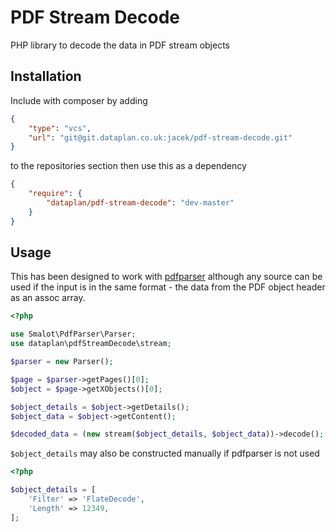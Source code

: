 # PDF Stream Decode
PHP library to decode the data in PDF stream objects

## Installation
Include with composer by adding
~~~json
{
	"type": "vcs",
	"url": "git@git.dataplan.co.uk:jacek/pdf-stream-decode.git"
}
~~~
to the repositories section then use this as a dependency
~~~json
{
	"require": {
		"dataplan/pdf-stream-decode": "dev-master"
	}
}
~~~

## Usage
This has been designed to work with [pdfparser](https://packagist.org/packages/smalot/pdfparser) although any source can be used if the input is in the same format - the data from the PDF object header as an assoc array.

~~~php
<?php

use Smalot\PdfParser\Parser;
use dataplan\pdfStreamDecode\stream;

$parser = new Parser();

$page = $parser->getPages()[0];
$object = $page->getXObjects()[0];

$object_details = $object->getDetails();
$object_data = $object->getContent();

$decoded_data = (new stream($object_details, $object_data))->decode();
~~~
`$object_details` may also be constructed manually if pdfparser is not used
~~~php
<?php

$object_details = [
	'Filter' => 'FlateDecode',
	'Length' => 12349,
];
~~~
